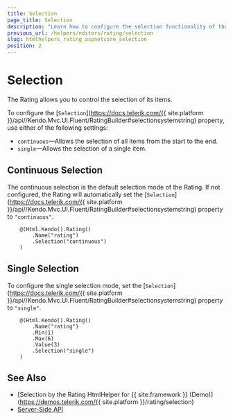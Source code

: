 ```yaml
---
title: Selection
page_title: Selection
description: "Learn how to configure the selection functionality of the Telerik UI Rating for {{ site.framework }}."
previous_url: /helpers/editors/rating/selection
slug: htmlhelpers_rating_aspnetcore_selection
position: 2
---
```


# Selection

The Rating allows you to control the selection of its items.

To configure the [`Selection`](https://docs.telerik.com/{{ site.platform }}/api//Kendo.Mvc.UI.Fluent/RatingBuilder#selectionsystemstring) property, use either of the following settings:

* `continuous`&mdash;Allows the selection of all items from the start to the end.
* `single`&mdash;Allows the selection of a single item.

## Continuous Selection

The continuous selection is the default selection mode of the Rating. If not configured, the Rating will automatically set the [`Selection`](https://docs.telerik.com/{{ site.platform }}/api//Kendo.Mvc.UI.Fluent/RatingBuilder#selectionsystemstring) property to `"continuous"`.

```Razor
    @(Html.Kendo().Rating()
        .Name("rating")
        .Selection("continuous")
    )
```

## Single Selection

To configure the single selection mode, set the [`Selection`](https://docs.telerik.com/{{ site.platform }}/api//Kendo.Mvc.UI.Fluent/RatingBuilder#selectionsystemstring) property to `"single"`.

```Razor
    @(Html.Kendo().Rating()
        .Name("rating")
        .Min(1)
        .Max(6)
        .Value(3)
        .Selection("single")
    )
```

## See Also

* [Selection by the Rating HtmlHelper for {{ site.framework }} (Demo)](https://demos.telerik.com/{{ site.platform }}/rating/selection)
* [Server-Side API](/api/rating)
